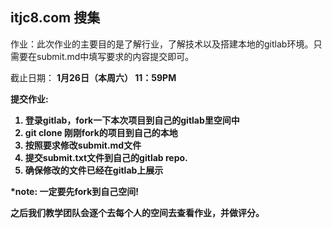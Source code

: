 ## itjc8.com 搜集
作业：此次作业的主要目的是了解行业，了解技术以及搭建本地的gitlab环境。只需要在submit.md中填写要求的内容提交即可。

截止日期： <b>1月26日（本周六） 11：59PM<b>

提交作业:

1. 登录gitlab，fork一下本次项目到自己的gitlab里空间中
2. git clone 刚刚fork的项目到自己的本地
3. 按照要求修改submit.md文件
4. 提交submit.txt文件到自己的gitlab repo. 
5. 确保修改的文件已经在gitlab上展示

*note: <b>一定要先fork到自己空间! <b>

之后我们教学团队会逐个去每个人的空间去查看作业，并做评分。 